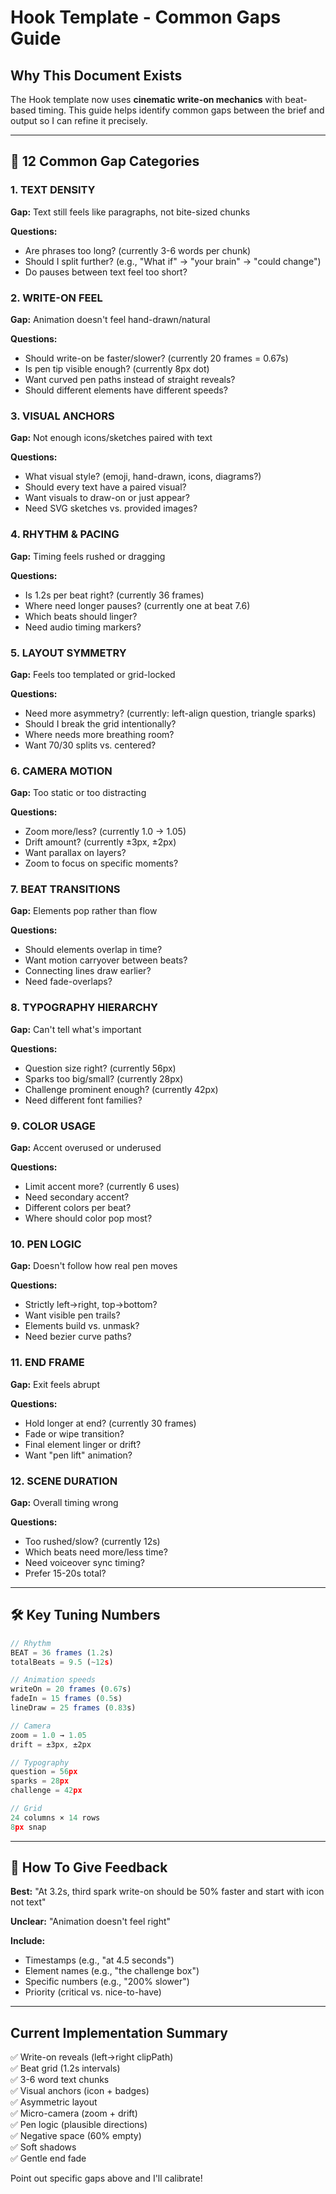# Hook Template - Common Gaps Guide

## Why This Document Exists

The Hook template now uses **cinematic write-on mechanics** with beat-based timing. This guide helps identify common gaps between the brief and output so I can refine it precisely.

---

## 🎯 12 Common Gap Categories

### 1. TEXT DENSITY
**Gap:** Text still feels like paragraphs, not bite-sized chunks

**Questions:**
- Are phrases too long? (currently 3-6 words per chunk)
- Should I split further? (e.g., "What if" → "your brain" → "could change")
- Do pauses between text feel too short?

### 2. WRITE-ON FEEL
**Gap:** Animation doesn't feel hand-drawn/natural

**Questions:**
- Should write-on be faster/slower? (currently 20 frames = 0.67s)
- Is pen tip visible enough? (currently 8px dot)
- Want curved pen paths instead of straight reveals?
- Should different elements have different speeds?

### 3. VISUAL ANCHORS
**Gap:** Not enough icons/sketches paired with text

**Questions:**
- What visual style? (emoji, hand-drawn, icons, diagrams?)
- Should every text have a paired visual?
- Want visuals to draw-on or just appear?
- Need SVG sketches vs. provided images?

### 4. RHYTHM & PACING
**Gap:** Timing feels rushed or dragging

**Questions:**
- Is 1.2s per beat right? (currently 36 frames)
- Where need longer pauses? (currently one at beat 7.6)
- Which beats should linger?
- Need audio timing markers?

### 5. LAYOUT SYMMETRY
**Gap:** Feels too templated or grid-locked

**Questions:**
- Need more asymmetry? (currently: left-align question, triangle sparks)
- Should I break the grid intentionally?
- Where needs more breathing room?
- Want 70/30 splits vs. centered?

### 6. CAMERA MOTION
**Gap:** Too static or too distracting

**Questions:**
- Zoom more/less? (currently 1.0 → 1.05)
- Drift amount? (currently ±3px, ±2px)
- Want parallax on layers?
- Zoom to focus on specific moments?

### 7. BEAT TRANSITIONS
**Gap:** Elements pop rather than flow

**Questions:**
- Should elements overlap in time?
- Want motion carryover between beats?
- Connecting lines draw earlier?
- Need fade-overlaps?

### 8. TYPOGRAPHY HIERARCHY
**Gap:** Can't tell what's important

**Questions:**
- Question size right? (currently 56px)
- Sparks too big/small? (currently 28px)
- Challenge prominent enough? (currently 42px)
- Need different font families?

### 9. COLOR USAGE
**Gap:** Accent overused or underused

**Questions:**
- Limit accent more? (currently 6 uses)
- Need secondary accent?
- Different colors per beat?
- Where should color pop most?

### 10. PEN LOGIC
**Gap:** Doesn't follow how real pen moves

**Questions:**
- Strictly left→right, top→bottom?
- Want visible pen trails?
- Elements build vs. unmask?
- Need bezier curve paths?

### 11. END FRAME
**Gap:** Exit feels abrupt

**Questions:**
- Hold longer at end? (currently 30 frames)
- Fade or wipe transition?
- Final element linger or drift?
- Want "pen lift" animation?

### 12. SCENE DURATION
**Gap:** Overall timing wrong

**Questions:**
- Too rushed/slow? (currently 12s)
- Which beats need more/less time?
- Need voiceover sync timing?
- Prefer 15-20s total?

---

## 🛠️ Key Tuning Numbers

```javascript
// Rhythm
BEAT = 36 frames (1.2s)
totalBeats = 9.5 (~12s)

// Animation speeds  
writeOn = 20 frames (0.67s)
fadeIn = 15 frames (0.5s)
lineDraw = 25 frames (0.83s)

// Camera
zoom = 1.0 → 1.05
drift = ±3px, ±2px

// Typography
question = 56px
sparks = 28px
challenge = 42px

// Grid
24 columns × 14 rows
8px snap
```

---

## 📝 How To Give Feedback

**Best:** "At 3.2s, third spark write-on should be 50% faster and start with icon not text"

**Unclear:** "Animation doesn't feel right"

**Include:**
- Timestamps (e.g., "at 4.5 seconds")
- Element names (e.g., "the challenge box")
- Specific numbers (e.g., "200% slower")
- Priority (critical vs. nice-to-have)

---

## Current Implementation Summary

✅ Write-on reveals (left→right clipPath)  
✅ Beat grid (1.2s intervals)  
✅ 3-6 word text chunks  
✅ Visual anchors (icon + badges)  
✅ Asymmetric layout  
✅ Micro-camera (zoom + drift)  
✅ Pen logic (plausible directions)  
✅ Negative space (60% empty)  
✅ Soft shadows  
✅ Gentle end fade  

Point out specific gaps above and I'll calibrate!
